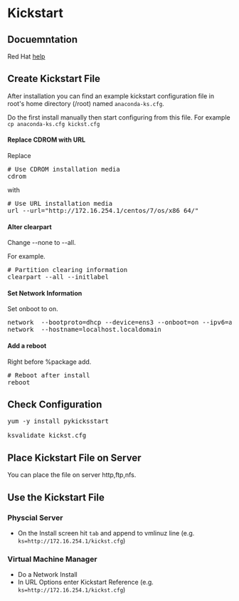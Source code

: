 # Kickstart

## Docuemntation

Red Hat [help](https://access.redhat.com/documentation/en-us/red_hat_enterprise_linux/7/html/installation_guide/chap-kickstart-installations) 

## Create Kickstart File

After installation you can find an example kickstart configuration file in root's home directory (/root) named `anaconda-ks.cfg`.

Do the first install manually then start configuring from this file.  For example `cp anaconda-ks.cfg kickst.cfg`


#### Replace CDROM with URL

Replace
<pre>
# Use CDROM installation media
cdrom
</pre>

with

<pre>
# Use URL installation media
url --url="http://172.16.254.1/centos/7/os/x86_64/"
</pre>

#### Alter clearpart 

Change --none to --all.

For example.
<pre>
# Partition clearing information
clearpart --all --initlabel
</pre>

#### Set Network Information

Set onboot to on.

<pre>
network  --bootproto=dhcp --device=ens3 --onboot=on --ipv6=auto --activate
network  --hostname=localhost.localdomain
</pre>

#### Add a reboot

Right before %package add.

<pre>
# Reboot after install
reboot
</pre>

## Check Configuration

<pre>
yum -y install pykicksstart

ksvalidate kickst.cfg
</pre>


## Place Kickstart File on Server

You can place the file on server http,ftp,nfs.

## Use the Kickstart File

### Physcial Server 

- On the Install screen hit `tab` and append to vmlinuz line (e.g. `ks=http://172.16.254.1/kickst.cfg`)

### Virtual Machine Manager 

- Do a Network Install 
- In URL Options enter Kickstart Reference (e.g. `ks=http://172.16.254.1/kickst.cfg`)
